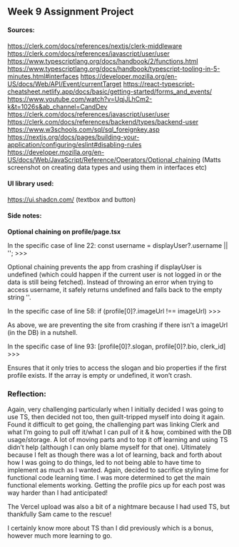 ## Week 9 Assignment Project

#### Sources:

https://clerk.com/docs/references/nextjs/clerk-middleware
https://clerk.com/docs/references/javascript/user/user
https://www.typescriptlang.org/docs/handbook/2/functions.html
https://www.typescriptlang.org/docs/handbook/typescript-tooling-in-5-minutes.html#interfaces
https://developer.mozilla.org/en-US/docs/Web/API/Event/currentTarget
https://react-typescript-cheatsheet.netlify.app/docs/basic/getting-started/forms_and_events/
https://www.youtube.com/watch?v=UqjJLhCm2-k&t=1026s&ab_channel=CandDev
https://clerk.com/docs/references/javascript/user/user
https://clerk.com/docs/references/backend/types/backend-user
https://www.w3schools.com/sql/sql_foreignkey.asp
https://nextjs.org/docs/pages/building-your-application/configuring/eslint#disabling-rules
https://developer.mozilla.org/en-US/docs/Web/JavaScript/Reference/Operators/Optional_chaining
(Matts screenshot on creating data types and using them in interfaces etc)

#### UI library used:

https://ui.shadcn.com/
(textbox and button)

#### Side notes:

**Optional chaining on profile/page.tsx**

In the specific case of line 22: const username = displayUser?.username || ''; >>>

Optional chaining prevents the app from crashing if displayUser is undefined (which could happen if the current user is not logged in or the data is still being fetched). Instead of throwing an error when trying to access username, it safely returns undefined and falls back to the empty string ''.

In the specific case of line 58: if (profile[0]?.imageUrl !== imageUrl) >>>

As above, we are preventing the site from crashing if there isn't a imageUrl (in the DB) in a nutshell.

In the specific case of line 93: [profile[0]?.slogan, profile[0]?.bio, clerk_id] >>>

Ensures that it only tries to access the slogan and bio properties if the first profile exists. If the array is empty or undefined, it won’t crash.

### Reflection:

Again, very challenging particularly when I initially decided I was going to use TS, then decided not too, then guilt-tripped myself into doing it again. Found it difficult to get going, the challenging part was linking Clerk and what I’m going to pull off it/what I can pull of it & how, combined with the DB usage/storage. A lot of moving parts and to top it off learning and using TS didn’t help (although I can only blame myself for that one).
Ultimately because I felt as though there was a lot of learning, back and forth about how I was going to do things, led to not being able to have time to implement as much as I wanted. Again, decided to sacrifice styling time for functional code learning time.
I was more determined to get the main functional elements working. Getting the profile pics up for each post was way harder than I had anticipated!

The Vercel upload was also a bit of a nightmare because I had used TS, but thankfully Sam came to the rescue!

I certainly know more about TS than I did previously which is a bonus, however much more learning to go.
